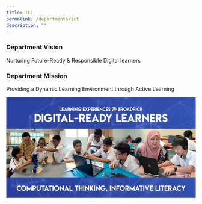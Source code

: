 ```yaml
---
title: ICT
permalink: /departments/ict
description: ""
---
```

### Department Vision
Nurturing Future-Ready & Responsible Digital learners

### Department Mission
Providing a Dynamic Learning Environment through Active Learning

![](/images/pic1.png)